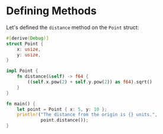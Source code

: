 # Defining Methods

Let's defined the `distance` method on the `Point` struct:

```rust
#[derive(Debug)]
struct Point {
    x: usize,
    y: usize,
}

impl Point {
    fn distance(&self) -> f64 {
        ((self.x.pow(2) + self.y.pow(2)) as f64).sqrt()
    }
}

fn main() {
    let point = Point { x: 5, y: 10 };
    println!("The distance from the origin is {} units.",
             point.distance());
}
```
